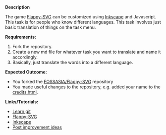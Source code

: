 **Description**

The game [Flappy-SVG](https://github.com/fossasia/flappy-svg#flappy-svg) can be customized using [Inkscape](http://inkscape.org/) and Javascript. 
This task is for people who know different languages. This task involves just basic translation of things on the task menu.

**Requirements:**

1. Fork the repository.
2. Create a new md file for whatever task you want to translate and name it accordingly.
3. Basically, just translate the words into a different language.
	

**Expected Outcome:** 

- You forked the [FOSSASIA/Flappy-SVG](https://github.com/fossasia/flappy-svg#flappy-svg) repository
- You made useful changes to the repository, e.g. added your name to the [credits.html](http://fossasia.github.io/flappy-svg/credits.html).

**Links/Tutorials:**

- [Learn git](learn_git)
- [Flappy-SVG](https://github.com/fossasia/flappy-svg#flappy-svg)
- [Inkscape](http://inkscape.org/)
- [Post improvement ideas](https://github.com/fossasia/flappy-svg/issues)

